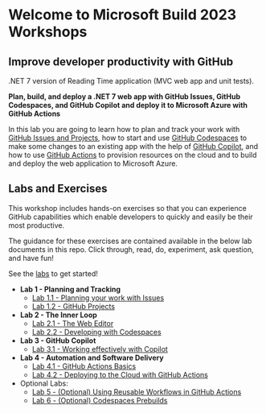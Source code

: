 # Welcome to Microsoft Build 2023 Workshops

## Improve developer productivity with GitHub 

.NET 7 version of Reading Time application (MVC web app and unit tests).

**Plan, build, and deploy a .NET 7 web app with GitHub Issues, GitHub Codespaces, and GitHub Copilot and deploy it to Microsoft Azure with GitHub Actions**

In this lab you are going to learn how to plan and track your work with [GitHub Issues and Projects](https://github.com/features/issues), how to start and use [GitHub Codespaces](https://github.com/features/codespaces) to make some changes to an existing app with the help of [GitHub Copilot](https://github.com/features/copilot), and how to use [GitHub Actions](https://github.com/features/actions) to provision resources on the cloud and to build and deploy the web application to Microsoft Azure.

## Labs and Exercises

This workshop includes hands-on exercises so that you can experience GitHub capabilities which enable developers to quickly and easily be their most productive.

The guidance for these exercises are contained available in the below lab documents in this repo. Click through, read, do, experiment, ask question, and have fun!

See the [labs](labs) to get started!

- **Lab 1 - Planning and Tracking**
  - [Lab 1.1 - Planning your work with Issues](labs/lab1.1-issues.md)
  - [Lab 1.2 - GitHub Projects](labs/lab1.2-projects.md)
- **Lab 2 - The Inner Loop**
  - [Lab 2.1 - The Web Editor](labs/lab2.1-web-editor.md)
  - [Lab 2.2 - Developing with Codespaces](labs/lab2.2-codespaces.md)
- **Lab 3 - GitHub Copilot**
  - [Lab 3.1 - Working effectively with Copilot](labs/lab3.1-copilot.md)
- **Lab 4 - Automation and Software Delivery**
  - [Lab 4.1 - GitHub Actions Basics](labs/lab4.1-actions-basics.md)
  - [Lab 4.2 - Deploying to the Cloud with GitHub Actions](labs/lab4.2-cicd-actions.md)
- Optional Labs:
  - [Lab 5 - (Optional) Using Reusable Workflows in GitHub Actions](../../tree/main/labs/lab5-optional-reusable-workflows.md)
  - [Lab 6 - (Optional) Codespaces Prebuilds](../../tree/main/labs/lab6-optional-prebuilds.md)